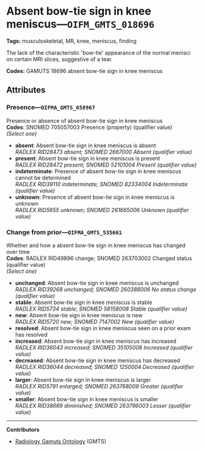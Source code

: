 # Absent bow-tie sign in knee meniscus—`OIFM_GMTS_018696`

**Tags:** musculoskeletal, MR, knee, meniscus, finding

The lack of the characteristic 'bow-tie' appearance of the normal menisci on certain MRI slices, suggestive of a tear.

**Codes:** GAMUTS 18696 absent bow-tie sign in knee meniscus

## Attributes

### Presence—`OIFMA_GMTS_658967`

Presence or absence of absent bow-tie sign in knee meniscus  
**Codes**: SNOMED 705057003 Presence (property) (qualifier value)  
*(Select one)*

- **absent**: Absent bow-tie sign in knee meniscus is absent  
_RADLEX RID28473 absent; SNOMED 2667000 Absent (qualifier value)_
- **present**: Absent bow-tie sign in knee meniscus is present  
_RADLEX RID28472 present; SNOMED 52101004 Present (qualifier value)_
- **indeterminate**: Presence of absent bow-tie sign in knee meniscus cannot be determined  
_RADLEX RID39110 indeterminate; SNOMED 82334004 Indeterminate (qualifier value)_
- **unknown**: Presence of absent bow-tie sign in knee meniscus is unknown  
_RADLEX RID5655 unknown; SNOMED 261665006 Unknown (qualifier value)_

### Change from prior—`OIFMA_GMTS_535661`

Whether and how a absent bow-tie sign in knee meniscus has changed over time  
**Codes**: RADLEX RID49896 change; SNOMED 263703002 Changed status (qualifier value)  
*(Select one)*

- **unchanged**: Absent bow-tie sign in knee meniscus is unchanged  
_RADLEX RID39268 unchanged; SNOMED 260388006 No status change (qualifier value)_
- **stable**: Absent bow-tie sign in knee meniscus is stable  
_RADLEX RID5734 stable; SNOMED 58158008 Stable (qualifier value)_
- **new**: Absent bow-tie sign in knee meniscus is new  
_RADLEX RID5720 new; SNOMED 7147002 New (qualifier value)_
- **resolved**: Absent bow-tie sign in knee meniscus seen on a prior exam has resolved  
- **increased**: Absent bow-tie sign in knee meniscus has increased  
_RADLEX RID36043 increased; SNOMED 35105006 Increased (qualifier value)_
- **decreased**: Absent bow-tie sign in knee meniscus has decreased  
_RADLEX RID36044 decreased; SNOMED 1250004 Decreased (qualifier value)_
- **larger**: Absent bow-tie sign in knee meniscus is larger  
_RADLEX RID5791 enlarged; SNOMED 263768009 Greater (qualifier value)_
- **smaller**: Absent bow-tie sign in knee meniscus is smaller  
_RADLEX RID38669 diminished; SNOMED 263796003 Lesser (qualifier value)_

---

**Contributors**

- [Radiology Gamuts Ontology](https://gamuts.net/) (GMTS)